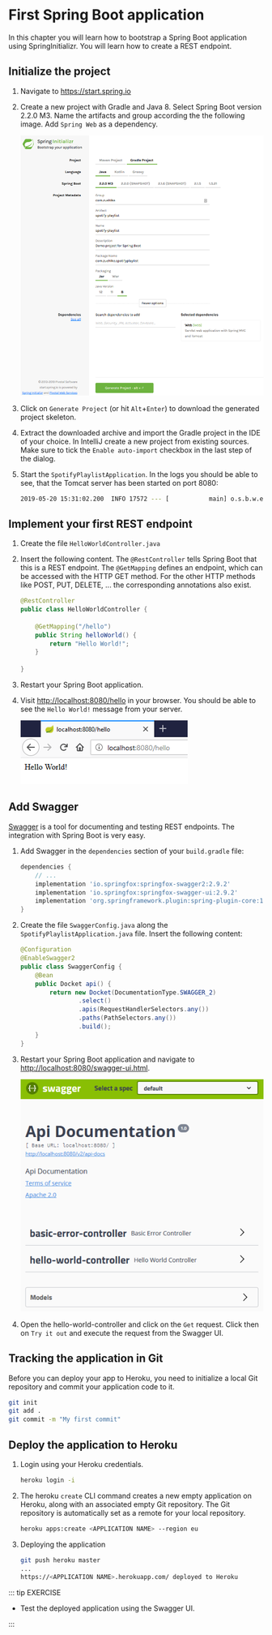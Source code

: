 # First Spring Boot application

In this chapter you will learn how to bootstrap a Spring Boot application using SpringInitializr.
You will learn how to create a REST endpoint.

## Initialize the project

1. Navigate to <https://start.spring.io>
2. Create a new project with Gradle and Java 8.
Select Spring Boot version 2.2.0 M3.
Name the artifacts and group according the the following image.
Add `Spring Web` as a dependency.

    ![Screenshot of the Spring Initializr website](./figures/initializr.png)

3. Click on `Generate Project` (or hit `Alt`+`Enter`) to download the generated project skeleton.
4. Extract the downloaded archive and import the Gradle project in the IDE of your choice.
In IntelliJ create a new project from existing sources.
Make sure to tick the `Enable auto-import` checkbox in the last step of the dialog.
5. Start the `SpotifyPlaylistApplication`.
In the logs you should be able to see, that the Tomcat server has been started on port 8080:

    ```bash
    2019-05-20 15:31:02.200  INFO 17572 --- [           main] o.s.b.w.embedded.tomcat.TomcatWebServer  : Tomcat started on port(s): 8080 (http) with context path ''
    ```

## Implement your first REST endpoint

1. Create the file `HelloWorldController.java`
2. Insert the following content.
The `@RestController` tells Spring Boot that this is a REST endpoint.
The `@GetMapping` defines an endpoint, which can be accessed with the HTTP GET method.
For the other HTTP methods like POST, PUT, DELETE, ... the corresponding annotations also exist.

    ```java
    @RestController
    public class HelloWorldController {

        @GetMapping("/hello")
        public String helloWorld() {
            return "Hello World!";
        }

    }
    ```

3. Restart your Spring Boot application.
4. Visit <http://localhost:8080/hello> in your browser.
You should be able to see the `Hello World!` message from your server.

    ![Hello World from the Spring Boot application](./figures/helloworld.png)

## Add Swagger

[Swagger](https://swagger.io/) is a tool for documenting and testing REST endpoints.
The integration with Spring Boot is very easy.

1. Add Swagger in the `dependencies` section of your `build.gradle` file:

    ```groovy
    dependencies {
        // ...
        implementation 'io.springfox:springfox-swagger2:2.9.2'
        implementation 'io.springfox:springfox-swagger-ui:2.9.2'
        implementation 'org.springframework.plugin:spring-plugin-core:1.2.0.RELEASE'
    }
    ```

2. Create the file `SwaggerConfig.java` along the `SpotifyPlaylistApplication.java` file.
Insert the following content:

    ```java
    @Configuration
    @EnableSwagger2
    public class SwaggerConfig {
        @Bean
        public Docket api() {
            return new Docket(DocumentationType.SWAGGER_2)
                    .select()
                    .apis(RequestHandlerSelectors.any())
                    .paths(PathSelectors.any())
                    .build();
        }
    }
    ```

3. Restart your Spring Boot application and navigate to <http://localhost:8080/swagger-ui.html>.

    ![Swagger startup screen](./figures/swagger.png)

4. Open the hello-world-controller and click on the `Get` request.
Click then on `Try it out` and execute the request from the Swagger UI.

## Tracking the application in Git

Before you can deploy your app to Heroku, you need to initialize a local Git repository and commit your application code to it.

```bash
git init
git add .
git commit -m "My first commit"
```

## Deploy the application to Heroku

1. Login using your Heroku credentials.

    ```bash
    heroku login -i
    ```

2. The heroku `create` CLI command creates a new empty application on Heroku, along with an associated empty Git repository. The Git repository is automatically set as a remote for your local repository.

    ```bash
    heroku apps:create <APPLICATION NAME> --region eu
    ```

3. Deploying the application

    ```bash
    git push heroku master
    ...
    https://<APPLICATION NAME>.herokuapp.com/ deployed to Heroku
    ```

::: tip EXERCISE

* Test the deployed application using the Swagger UI.

:::